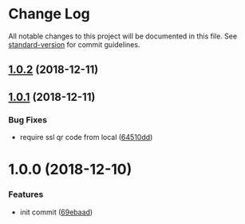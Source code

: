 # Change Log

All notable changes to this project will be documented in this file. See [standard-version](https://github.com/conventional-changelog/standard-version) for commit guidelines.

<a name="1.0.2"></a>
## [1.0.2](https://github.com/ouxu/charles-helper/compare/v1.0.1...v1.0.2) (2018-12-11)



<a name="1.0.1"></a>
## [1.0.1](https://github.com/ouxu/charles-helper/compare/v1.0.0...v1.0.1) (2018-12-11)


### Bug Fixes

* require ssl qr code from local ([64510dd](https://github.com/ouxu/charles-helper/commit/64510dd))



<a name="1.0.0"></a>
# 1.0.0 (2018-12-10)


### Features

* init commit ([69ebaad](https://github.com/ouxu/charles-helper/commit/69ebaad))
